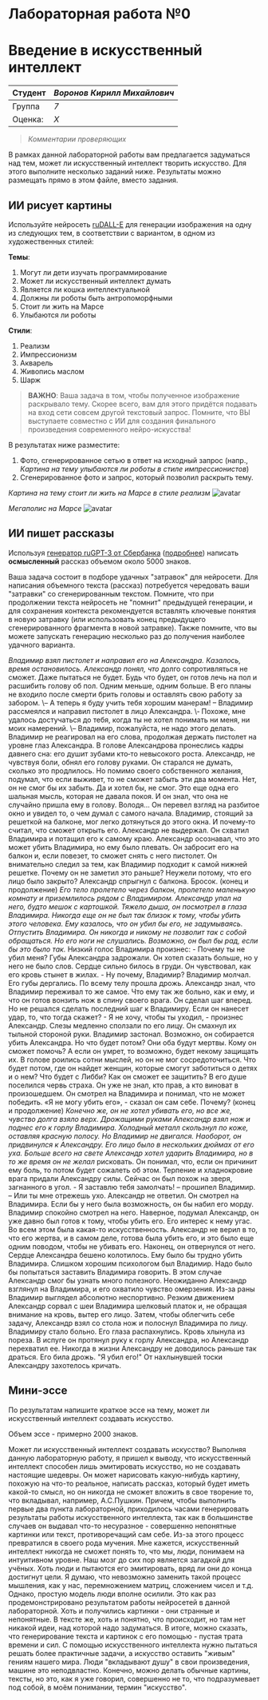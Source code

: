 # Лабораторная работа №0
# Введение в искусственный интеллект

| Студент | *Воронов Кирилл Михайлович* |
|------|------|
| Группа  | *7* |
| Оценка: | *X* |

> *Комментарии проверяющих*

В рамках данной лабораторной работы вам предлагается задуматься над тем, может ли искусственный интеллект творить искусство. Для этого выполните несколько заданий ниже. Результаты можно размещать прямо в этом файле, вместо задания.

## ИИ рисует картины

Используйте нейросеть [ruDALL-E](https://rudalle.ru/) для генерации изображения на одну из следующих тем, в соответствии с вариантом, в одном из художественных стилей:

**Темы**:
1. Могут ли дети изучать программирование
1. Может ли искусственный интеллект думать
1. Является ли кошка интеллектуальной
1. Должны ли роботы быть антропоморфными
1. Стоит ли жить на Марсе
1. Улыбаются ли роботы

**Стили**:
1. Реализм
1. Импрессионизм
1. Акварель
1. Живопись маслом
1. Шарж

> **ВАЖНО**: Ваша задача в том, чтобы полученное изображение раскрывало тему. Скорее всего, вам для этого придётся подавать на вход сети совсем другой текстовый запрос. Помните, что ВЫ выступаете совместно с ИИ для создания финального произведения современного нейро-искусства!

В результатах ниже разместите:
1. Фото, сгенерированное сетью в ответ на исходный запрос (напр., *Картина на тему улыбаются ли роботы в стиле импрессионистов*)
1. Сгенерированное фото и запрос, который позволил раскрыть тему.

 *Картина на тему cтоит ли жить на Марсе в стиле реализм*
![avatar](/Images/5157aa0ede2e4c87b2f276b1736f718d_00000.jpg)

*Мегаполис на Марсе*
![avatar](/Images/6056b3aea937464e879cccab5553b880_00000.jpg)

## ИИ пишет рассказы 

Используя [генератор ruGPT-3 от Сбербанка](https://russiannlp.github.io/rugpt-demo/) ([подробнее](https://sbercloud.ru/ru/warp/gpt-3)) написать **осмысленный** рассказ объемом около 5000 знаков. 

Ваша задача состоит в подборе удачных "затравок" для нейросети. Для написания объемного текста (рассказ) потребуется чередовать ваши "затравки" со сгенерированным текстом. Помните, что при продолжении текста нейросеть не "помнит" предыдущей генерации, и для сохранения контекста рекомендуется вставлять ключевые понятия в новую затравку (или использовать конец предыдущего сгенерированного фрагмента в новой затравке). Также помните, что вы можете запускать генерацию несколько раз до получения наиболее удачного варианта.

*Владимир взял пистолет и направил его на Александра. Казалось, время остановилось. Александр понял, что* долго сопротивляться не сможет. Даже пытаться не будет. Будь что будет, он готов лечь на пол и расшибить голову об пол. Одним меньше, одним больше. В его планы не входило после смерти брить головы и оставлять свою работу за забором.
\– А теперь я буду учить тебя хорошим манерам! – Владимир рассмеялся и направил пистолет в лицо Александра.
\‑ Похоже, мне удалось достучаться до тебя, когда ты не хотел понимать ни меня, ни моих намерений.
\– Владимир, пожалуйста, не надо этого делать.
Владимир не реагировал на его слова, продолжая держать пистолет на уровне глаз Александра. В голове Александрова пронеслись кадры давнего сна: его душит зубами кто‑то невысокого роста. Александр, не чувствуя боли, обнял его голову руками. Он старался не думать, сколько это продлилось. Но помимо своего собственного желания, подумал, что если выживет, то не сможет забыть эти два момента.
Нет, он не смог бы их забыть.
Да и хотел бы, не смог. Это еще одна его шальная мысль, которая не давала покоя. И он знал, что она не случайно пришла ему в голову.
Володя…
Он перевел взгляд на разбитое окно и увидел то, о чем думал с самого начала. Владимир, стоящий за решеткой на балконе, мог легко дотянуться до этого окна. И почему‑то считал, что сможет открыть его.
Александр не выдержал.
Он схватил Владимира и потащил его к самому краю. Александр осознавал, что это может убить Владимира, но ему было плевать. Он забросит его на балкон и, если повезет, то сможет снять с него пистолет. Он внимательно следил за тем, как Владимир подходит к самой нижней решетке. Почему он не заметил это раньше? Неужели потому, что его лицо было закрыто?
Александр спрыгнул с балкона.
Бросок. (конец и продолжение) *Его тело пролетело через балкон, пролетело маленькую комнату и приземлилось рядом с Владимиром. Александр упал на него, будто мешок с картошкой.
Тяжело дыша, он посмотрел в глаза Владимира.
Никогда еще он не был так близок к тому, чтобы убить этого человека. Ему казалось, что он убил бы его, не задумываясь.
Отпустить Владимира. Он никогда и никому не позволит так с собой обращаться. Но его ноги не слушались. Возможно, он был бы рад, если бы это было так.* 
Низкий голос Владимира произнес: \- Почему ты не убил меня?
Губы Александра задрожали. Он хотел сказать больше, но у него не было слов. Сердце сильно билось в груди. Он чувствовал, как его кровь стынет в жилах.
\- Ну почему, Владимир?
Владимир молчал. Его губы дергались. По всему телу прошла дрожь. Александр знал, что Владимир переживал то же самое. Что ему так же больно, как и ему, и что он готов вонзить нож в спину своего врага.
Он сделал шаг вперед. Но не решался сделать последний шаг к Владимиру.
Если он нанесет удар, то, что тогда скажет?
\- Я не хочу, чтобы ты уходил, - произнес Александр.
Слезы медленно сползали по его лицу. Он смахнул их тыльной стороной руки.
Владимир застонал.
Возможно, он собирается убить Александра. Но что будет потом? Они оба будут мертвы. Кому он сможет помочь? А если он умрет, то возможно, будет некому защищать их.
В голове роились сотни мыслей, но он не мог сосредоточиться.
Что будет потом, где он найдет женщин, которые смогут заботиться о детях и о нем? Что будет с Либби? Как он сможет ее защитить?
В его душе поселился червь страха. Он уже не знал, кто прав, а кто виноват в произошедшем. Он смотрел на Владимира и понимал, что не может победить.
«Я не могу убить его», - сказал он сам себе.
Почему?
(конец и продолжение) *Конечно же, он не хотел убивать его, но все же, чувство долга взяло верх.
Дрожащими руками Александр взял нож и поднес его к горлу Владимира. Холодный металл скользнул по коже, оставляя красную полосу.
Но Владимир не двигался. Наоборот, он придвинулся к Александру. Его лицо было в нескольких дюймах от его уха.
Больше всего на свете Александр хотел ударить Владимира, но в то же время он не желал* рисковать. Он понимал, что, если он причинит ему боль, то потом будет сожалеть об этом.
Терпение и хладнокровие врага придали Александру силы. Сейчас он был похож на зверя, загнанного в угол.
\- Я заставлю тебя замолчать! – прошипел Владимир. – Или ты мне отрежешь ухо.
Александр не ответил.
Он смотрел на Владимира.
Если бы у него была возможность, он бы набил его морду.
Владимир спокойно смотрел на него.
Наверное, подумал Александр, он уже давно был готов к тому, чтобы убить его. Его интерес к нему угас.
Во всем этом была какая-то искусственность. Александр не верил в то, что его жертва, и в самом деле, готова была убить его, и это было еще одним поводом, чтобы не убивать его.
Наконец, он отвернулся от него. Сердце Александра бешено колотилось.
Ему было бы трудно убить Владимира. Слишком хорошим психологом был Владимир.
Надо было бы попытаться заставить Владимира говорить. В этом случае Александр смог бы узнать много полезного.
Неожиданно Александр взглянул на Владимира, и его охватило чувство омерзения.
Из-за раны Владимир выглядел абсолютно неспортивно.
Резким движением Александр сорвал с шеи Владимира шелковый платок и, не обращая внимание на кровь, вытер его лицо. Затем, чтобы облегчить себе задачу, Александр взял со стола нож и полоснул Владимира по лицу.
Владимиру стало больно. Его глаза распахнулись. Кровь хлынула из пореза.
В испуге он протянул руку к горлу Александра, но Александр перехватил ее.
Никогда в жизни Александру не доводилось раньше так драться.
Его била дрожь.
"Я убил его!"
От нахлынувшей тоски Александру захотелось кричать.

## Мини-эссе

По результатам напишите краткое эссе на тему, может ли искусственный интеллект создавать искусство.

Объем эссе - примерно 2000 знаков.

Может ли искусственный интеллект создавать искусство? Выполняя данную лабораторную работу, я пришел к выводу, что искусственный интеллект способен лишь эмитировать искусство, но не создавать настоящие шедевры. Он может нарисовать какую-нибудь картину, похожую на что-то реальное, написать рассказ, который будет иметь какой-то смысл, но он никогда не сможет вложить в свое творение то, что вкладывал, например, А.С.Пушкин. Причем, чтобы выполнить первые два пункта лабораторной, приходилось часами генерировать результаты работы искусственного интеллекта, так как в большинстве случаев он выдавал что-то несуразное - совершенно непонятные картинки или текст, противоречащий сам себе. Из-за этого процесс превратился в своего рода мучения. Мне кажется, искусственный интеллект никогда не сможет понять то, что мы, люди, понимаем на интуитивном уровне. Наш мозг до сих пор является загадкой для учёных. Хоть  люди и  пытаются его эмитировать, вряд ли они до конца достигнут цели. Я думаю, что невозможно заменить такой процесс мышления, как у нас, перемножением матриц, сложением чисел и т.д. Однако, простую модель люди вполне осилили. Это как раз продемонстрировано результатом работы нейросетей в данной лабораторной. Хоть и получились картинки - они странные и непонятные. В тексте же, хоть и понятно, что происходит, но там нет никакой идеи, над которой надо задуматься.
  В итоге, можно сказать, что генерирование текста и картинок с его помощью - пустая трата времени и сил. С помощью искусственного интеллекта нужно пытаться решать более практичные задачи, а искусство оставить "живым" гениям нашего мира. Люди "вкладывают душу" в свои произведения, машине это неподвластно.  Конечно, можно делать обычные картины, тексты, но это, как я уже говорил, совершенно не то, что подразумевает под собой, в моём понимании, термин "искусство".
